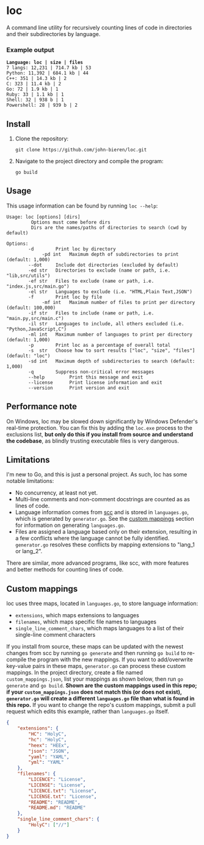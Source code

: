# loc

A command line utility for recursively counting lines of code in directories and their subdirectories by language.

### Example output

<pre>
<code><b>Language: loc | size | files</b>
7 langs: 12,231 | 714.7 kb | 53
Python: 11,392 | 684.1 kb | 44
C++: 351 | 14.3 kb | 2
C: 323 | 11.4 kb | 2
Go: 72 | 1.9 kb | 1
Ruby: 33 | 1.1 kb | 1
Shell: 32 | 938 b | 1
Powershell: 28 | 939 b | 2
</code></pre>

## Install

1. Clone the repository:
    ```
    git clone https://github.com/john-bieren/loc.git
    ```
2. Navigate to the project directory and compile the program:
    ```
    go build
    ```

## Usage

This usage information can be found by running `loc --help`:

```
Usage: loc [options] [dirs]
         Options must come before dirs
         Dirs are the names/paths of directories to search (cwd by default)

Options:
        -d        Print loc by directory
             -pd int   Maximum depth of subdirectories to print (default: 1,000)
        --dot     Include dot directories (excluded by default)
        -ed str   Directories to exclude (name or path, i.e. "lib,src/utils")
        -ef str   Files to exclude (name or path, i.e. "index.js,src/main.go")
        -el str   Languages to exclude (i.e. "HTML,Plain Text,JSON")
        -f        Print loc by file
             -mf int   Maximum number of files to print per directory (default: 100,000)
        -if str   Files to include (name or path, i.e. "main.py,src/main.c")
        -il str   Languages to include, all others excluded (i.e. "Python,JavaScript,C")
        -ml int   Maximum number of languages to print per directory (default: 1,000)
        -p        Print loc as a percentage of overall total
        -s  str   Choose how to sort results ["loc", "size", "files"] (default: "loc")
        -sd int   Maximum depth of subdirectories to search (default: 1,000)
        -q        Suppress non-critical error messages
        --help         Print this message and exit
        --license      Print license information and exit
        --version      Print version and exit
```

## Performance note

On Windows, loc may be slowed down significantly by Windows Defender's real-time protection. You can fix this by adding the `loc.exe` process to the exclusions list, **but only do this if you install from source and understand the codebase**, as blindly trusting executable files is very dangerous.

## Limitations

I'm new to Go, and this is just a personal project. As such, loc has some notable limitations:
* No concurrency, at least not yet.
* Multi-line comments and non-comment docstrings are counted as as lines of code.
* Language information comes from [scc](https://github.com/boyter/scc/blob/master/languages.json) and is stored in `languages.go`, which is generated by `generator.go`. See the [custom mappings](https://github.com/john-bieren/loc?tab=readme-ov-file#custom-mappings) section for information on generating `languages.go`.
* Files are assigned a language based only on their extension, resulting in a few conflicts where the language cannot be fully identified. `generator.go` resolves these conflicts by mapping extensions to "lang_1 or lang_2".

There are similar, more advanced programs, like scc, with more features and better methods for counting lines of code.

## Custom mappings

loc uses three maps, located in `languages.go`, to store language information:
* `extensions`, which maps extensions to languages
* `filenames`, which maps specific file names to languages
* `single_line_comment_chars`, which maps languages to a list of their single-line comment characters

If you install from source, these maps can be updated with the newest changes from scc by running `go generate` and then running `go build` to re-compile the program with the new mappings. If you want to add/overwrite key-value pairs in these maps, `generator.go` can process these custom mappings. In the project directory, create a file named `custom_mappings.json`, list your mappings as shown below, then run `go generate` and `go build`. **Shown are the custom mappings used in this repo; if your `custom_mappings.json` does not match this (or does not exist), `generator.go` will create a different `languages.go` file than what is found in this repo.** If you want to change the repo's custom mappings, submit a pull request which edits this example, rather than `languages.go` itself.
```JSON
{
    "extensions": {
        "HC": "HolyC",
        "hc": "HolyC",
        "heex": "HEEx",
        "json": "JSON",
        "yaml": "YAML",
        "yml": "YAML"
    },
    "filenames": {
        "LICENCE": "License",
        "LICENSE": "License",
        "LICENCE.txt": "License",
        "LICENSE.txt": "License",
        "README": "README",
        "README.md": "README"
    },
    "single_line_comment_chars": {
        "HolyC": ["//"]
    }
}
```
